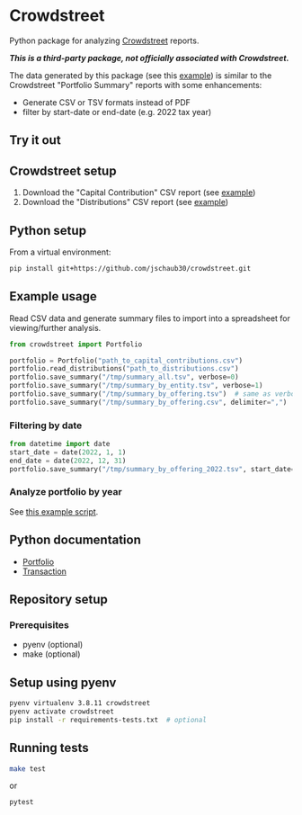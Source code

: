 # Crowdstreet

Python package for analyzing [Crowdstreet](https://www.crowdstreet.com/) reports.

***This is a third-party package, not officially associated with Crowdstreet.***

The data generated by this package (see this [example](test/data/summary.tsv))
is similar to the Crowdstreet "Portfolio Summary" reports with some enhancements:
- Generate CSV or TSV formats instead of PDF
- filter by start-date or end-date (e.g. 2022 tax year)


## Try it out

## Crowdstreet setup
1. Download the "Capital Contribution" CSV report (see [example](test/data/contributions.tsv))
2. Download the "Distributions" CSV report (see [example](test/data/distributions.tsv))

## Python setup
From a virtual environment:
```bash
pip install git+https://github.com/jschaub30/crowdstreet.git
```

## Example usage
Read CSV data and generate summary files to import into a spreadsheet for 
viewing/further analysis.
```python
from crowdstreet import Portfolio

portfolio = Portfolio("path_to_capital_contributions.csv")
portfolio.read_distributions("path_to_distributions.csv")
portfolio.save_summary("/tmp/summary_all.tsv", verbose=0)
portfolio.save_summary("/tmp/summary_by_entity.tsv", verbose=1)
portfolio.save_summary("/tmp/summary_by_offering.tsv")  # same as verbose=2 (default)
portfolio.save_summary("/tmp/summary_by_offering.csv", delimiter=",")  # CSV format
```

### Filtering by date
```python
from datetime import date
start_date = date(2022, 1, 1)
end_date = date(2022, 12, 31)
portfolio.save_summary("/tmp/summary_by_offering_2022.tsv", start_date=start_date, end_date=end_date)
```

### Analyze portfolio by year
See [this example script](scripts/analyze_by_year.py).


## Python documentation
- [Portfolio](doc/Portfolio.txt)
- [Transaction](doc/Transaction.txt)


## Repository setup

### Prerequisites
- pyenv (optional)
- make (optional)

## Setup using pyenv

```bash
pyenv virtualenv 3.8.11 crowdstreet
pyenv activate crowdstreet
pip install -r requirements-tests.txt  # optional
```
## Running tests
```bash
make test
```
or
```bash
pytest
```
